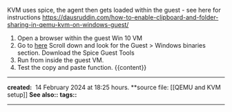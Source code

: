 KVM uses spice, the agent then gets loaded within the guest - see here for instructions
https://dausruddin.com/how-to-enable-clipboard-and-folder-sharing-in-qemu-kvm-on-windows-guest/
1. Open a browser within the guest Win 10 VM
2. Go to  [here](https://www.spice-space.org/download.html) Scroll down and look for the Guest > Windows binaries section. Download the Spice Guest Tools
3. Run from inside the guest VM.
4. Test the copy and paste function.
{{content}}

---
**created:**  14 February 2024 at  18:25 hours.
**source file: [[QEMU and KVM setup]]
**See also::** 
**tags::** 

---
